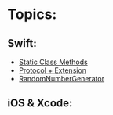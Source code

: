 # Topics:
## Swift:
- [Static Class Methods](/StaticClassMethods.md)
- [Protocol + Extension](/ProtocolExtensions.md)
- [RandomNumberGenerator](/RandomNumberGenerator.md)

## iOS & Xcode:
